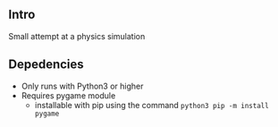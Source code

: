 Intro
-----
Small attempt at a physics simulation

Depedencies
-----------
* Only runs with Python3 or higher
* Requires pygame module
	- installable with pip using the command `python3 pip -m install pygame`

